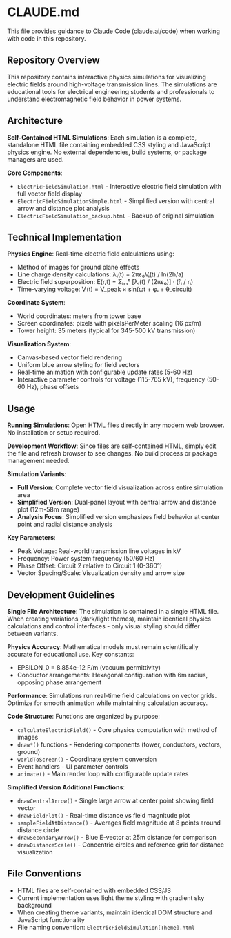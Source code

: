 # CLAUDE.md

This file provides guidance to Claude Code (claude.ai/code) when working with code in this repository.

## Repository Overview

This repository contains interactive physics simulations for visualizing electric fields around high-voltage transmission lines. The simulations are educational tools for electrical engineering students and professionals to understand electromagnetic field behavior in power systems.

## Architecture

**Self-Contained HTML Simulations**: Each simulation is a complete, standalone HTML file containing embedded CSS styling and JavaScript physics engine. No external dependencies, build systems, or package managers are used.

**Core Components**:
- `ElectricFieldSimulation.html` - Interactive electric field simulation with full vector field display
- `ElectricFieldSimulationSimple.html` - Simplified version with central arrow and distance plot analysis
- `ElectricFieldSimulation_backup.html` - Backup of original simulation

## Technical Implementation

**Physics Engine**: Real-time electric field calculations using:
- Method of images for ground plane effects
- Line charge density calculations: λᵢ(t) = 2πε₀Vᵢ(t) / ln(2h/a)
- Electric field superposition: E(r,t) = Σᵢ₌₁⁶ [λᵢ(t) / (2πε₀)] · (r̂ᵢ / rᵢ)
- Time-varying voltage: Vᵢ(t) = V_peak × sin(ωt + φᵢ + θ_circuit)

**Coordinate System**:
- World coordinates: meters from tower base
- Screen coordinates: pixels with pixelsPerMeter scaling (16 px/m)
- Tower height: 35 meters (typical for 345-500 kV transmission)

**Visualization System**:
- Canvas-based vector field rendering
- Uniform blue arrow styling for field vectors
- Real-time animation with configurable update rates (5-60 Hz)
- Interactive parameter controls for voltage (115-765 kV), frequency (50-60 Hz), phase offsets

## Usage

**Running Simulations**: Open HTML files directly in any modern web browser. No installation or setup required.

**Development Workflow**: Since files are self-contained HTML, simply edit the file and refresh browser to see changes. No build process or package management needed.

**Simulation Variants**:
- **Full Version**: Complete vector field visualization across entire simulation area
- **Simplified Version**: Dual-panel layout with central arrow and distance plot (12m-58m range)
- **Analysis Focus**: Simplified version emphasizes field behavior at center point and radial distance analysis

**Key Parameters**:
- Peak Voltage: Real-world transmission line voltages in kV
- Frequency: Power system frequency (50/60 Hz)
- Phase Offset: Circuit 2 relative to Circuit 1 (0-360°)
- Vector Spacing/Scale: Visualization density and arrow size

## Development Guidelines

**Single File Architecture**: The simulation is contained in a single HTML file. When creating variations (dark/light themes), maintain identical physics calculations and control interfaces - only visual styling should differ between variants.

**Physics Accuracy**: Mathematical models must remain scientifically accurate for educational use. Key constants:
- EPSILON_0 = 8.854e-12 F/m (vacuum permittivity)
- Conductor arrangements: Hexagonal configuration with 6m radius, opposing phase arrangement

**Performance**: Simulations run real-time field calculations on vector grids. Optimize for smooth animation while maintaining calculation accuracy.

**Code Structure**: Functions are organized by purpose:
- `calculateElectricField()` - Core physics computation with method of images
- `draw*()` functions - Rendering components (tower, conductors, vectors, ground)
- `worldToScreen()` - Coordinate system conversion
- Event handlers - UI parameter controls
- `animate()` - Main render loop with configurable update rates

**Simplified Version Additional Functions**:
- `drawCentralArrow()` - Single large arrow at center point showing field vector
- `drawFieldPlot()` - Real-time distance vs field magnitude plot  
- `sampleFieldAtDistance()` - Averages field magnitude at 8 points around distance circle
- `drawSecondaryArrow()` - Blue E-vector at 25m distance for comparison
- `drawDistanceScale()` - Concentric circles and reference grid for distance visualization

## File Conventions

- HTML files are self-contained with embedded CSS/JS
- Current implementation uses light theme styling with gradient sky background
- When creating theme variants, maintain identical DOM structure and JavaScript functionality
- File naming convention: `ElectricFieldSimulation[Theme].html`